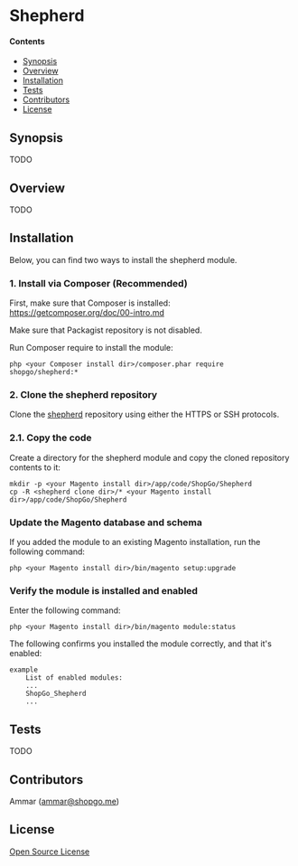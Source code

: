Shepherd
========


#### Contents
*   [Synopsis](#syn)
*   [Overview](#over)
*   [Installation](#install)
*   [Tests](#tests)
*   [Contributors](#contrib)
*   [License](#lic)


## <a name="syn"></a>Synopsis

TODO

## <a name="over"></a>Overview

TODO

## <a name="install"></a>Installation

Below, you can find two ways to install the shepherd module.

### 1. Install via Composer (Recommended)
First, make sure that Composer is installed: https://getcomposer.org/doc/00-intro.md

Make sure that Packagist repository is not disabled.

Run Composer require to install the module:

    php <your Composer install dir>/composer.phar require shopgo/shepherd:*

### 2. Clone the shepherd repository
Clone the <a href="https://github.com/shopgo-magento2/shepherd" target="_blank">shepherd</a> repository using either the HTTPS or SSH protocols.

### 2.1. Copy the code
Create a directory for the shepherd module and copy the cloned repository contents to it:

    mkdir -p <your Magento install dir>/app/code/ShopGo/Shepherd
    cp -R <shepherd clone dir>/* <your Magento install dir>/app/code/ShopGo/Shepherd

### Update the Magento database and schema
If you added the module to an existing Magento installation, run the following command:

    php <your Magento install dir>/bin/magento setup:upgrade

### Verify the module is installed and enabled
Enter the following command:

    php <your Magento install dir>/bin/magento module:status

The following confirms you installed the module correctly, and that it's enabled:

    example
        List of enabled modules:
        ...
        ShopGo_Shepherd
        ...

## <a name="tests"></a>Tests

TODO

## <a name="contrib"></a>Contributors

Ammar (<ammar@shopgo.me>)

## <a name="lic"></a>License

[Open Source License](LICENSE.txt)
